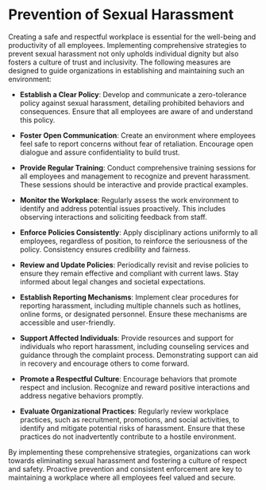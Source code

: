 # Prevention of Sexual Harassment

Creating a safe and respectful workplace is essential for the well-being and productivity of all employees. Implementing comprehensive strategies to prevent sexual harassment not only upholds individual dignity but also fosters a culture of trust and inclusivity. The following measures are designed to guide organizations in establishing and maintaining such an environment:

- **Establish a Clear Policy**: Develop and communicate a zero-tolerance policy against sexual harassment, detailing prohibited behaviors and consequences. Ensure that all employees are aware of and understand this policy.

- **Foster Open Communication**: Create an environment where employees feel safe to report concerns without fear of retaliation. Encourage open dialogue and assure confidentiality to build trust.

- **Provide Regular Training**: Conduct comprehensive training sessions for all employees and management to recognize and prevent harassment. These sessions should be interactive and provide practical examples.

- **Monitor the Workplace**: Regularly assess the work environment to identify and address potential issues proactively. This includes observing interactions and soliciting feedback from staff.

- **Enforce Policies Consistently**: Apply disciplinary actions uniformly to all employees, regardless of position, to reinforce the seriousness of the policy. Consistency ensures credibility and fairness.

- **Review and Update Policies**: Periodically revisit and revise policies to ensure they remain effective and compliant with current laws. Stay informed about legal changes and societal expectations.

- **Establish Reporting Mechanisms**: Implement clear procedures for reporting harassment, including multiple channels such as hotlines, online forms, or designated personnel. Ensure these mechanisms are accessible and user-friendly.

- **Support Affected Individuals**: Provide resources and support for individuals who report harassment, including counseling services and guidance through the complaint process. Demonstrating support can aid in recovery and encourage others to come forward.

- **Promote a Respectful Culture**: Encourage behaviors that promote respect and inclusion. Recognize and reward positive interactions and address negative behaviors promptly.

- **Evaluate Organizational Practices**: Regularly review workplace practices, such as recruitment, promotions, and social activities, to identify and mitigate potential risks of harassment. Ensure that these practices do not inadvertently contribute to a hostile environment.

By implementing these comprehensive strategies, organizations can work towards eliminating sexual harassment and fostering a culture of respect and safety. Proactive prevention and consistent enforcement are key to maintaining a workplace where all employees feel valued and secure.
